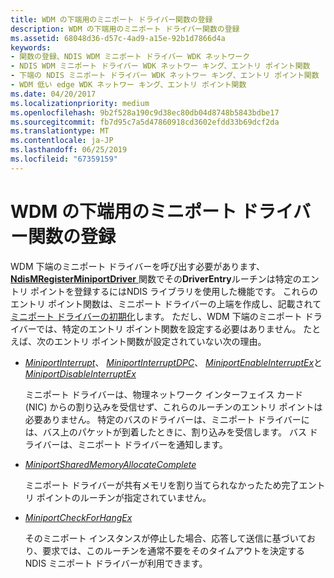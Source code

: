 ```yaml
---
title: WDM の下端用のミニポート ドライバー関数の登録
description: WDM の下端用のミニポート ドライバー関数の登録
ms.assetid: 68048d36-d57c-4ad9-a15e-92b1d7866d4a
keywords:
- 関数の登録、NDIS WDM ミニポート ドライバー WDK ネットワーク
- NDIS WDM ミニポート ドライバー WDK ネットワー キング、エントリ ポイント関数
- 下端の NDIS ミニポート ドライバー WDK ネットワー キング、エントリ ポイント関数
- WDM 低い edge WDK ネットワー キング、エントリ ポイント関数
ms.date: 04/20/2017
ms.localizationpriority: medium
ms.openlocfilehash: 9b2f528a190c9d38ec80db04d8748b5843bdbe17
ms.sourcegitcommit: fb7d95c7a5d47860918cd3602efdd33b69dcf2da
ms.translationtype: MT
ms.contentlocale: ja-JP
ms.lasthandoff: 06/25/2019
ms.locfileid: "67359159"
---
```

# <a name="registering-miniport-driver-functions-for-wdm-lower-edge"></a>WDM の下端用のミニポート ドライバー関数の登録





WDM 下端のミニポート ドライバーを呼び出す必要があります、 [ **NdisMRegisterMiniportDriver** ](https://docs.microsoft.com/windows-hardware/drivers/ddi/content/ndis/nf-ndis-ndismregisterminiportdriver)関数でその**DriverEntry**ルーチンは特定のエントリ ポイントを登録するにはNDIS ライブラリを使用した機能です。 これらのエントリ ポイント関数は、ミニポート ドライバーの上端を作成し、記載されて[ミニポート ドライバーの初期化](initializing-a-miniport-driver.md)します。 ただし、WDM 下端のミニポート ドライバーでは、特定のエントリ ポイント関数を設定する必要はありません。 たとえば、次のエントリ ポイント関数が設定されていない次の理由。

-   [*MiniportInterrupt*](https://docs.microsoft.com/windows-hardware/drivers/ddi/content/ndis/nc-ndis-miniport_isr)、 [ *MiniportInterruptDPC*](https://docs.microsoft.com/windows-hardware/drivers/ddi/content/ndis/nc-ndis-miniport_interrupt_dpc)、 [ *MiniportEnableInterruptEx*](https://docs.microsoft.com/windows-hardware/drivers/ddi/content/ndis/nc-ndis-miniport_enable_interrupt)と[ *MiniportDisableInterruptEx*](https://docs.microsoft.com/windows-hardware/drivers/ddi/content/ndis/nc-ndis-miniport_disable_interrupt)

    ミニポート ドライバーは、物理ネットワーク インターフェイス カード (NIC) からの割り込みを受信せず、これらのルーチンのエントリ ポイントは必要ありません。 特定のバスのドライバーは、ミニポート ドライバーには、バス上のパケットが到着したときに、割り込みを受信します。 バス ドライバーは、ミニポート ドライバーを通知します。

-   [*MiniportSharedMemoryAllocateComplete*](https://docs.microsoft.com/windows-hardware/drivers/ddi/content/ndis/nc-ndis-miniport_allocate_shared_mem_complete)

    ミニポート ドライバーが共有メモリを割り当てられなかったため完了エントリ ポイントのルーチンが指定されていません。

-   [*MiniportCheckForHangEx*](https://docs.microsoft.com/windows-hardware/drivers/ddi/content/ndis/nc-ndis-miniport_check_for_hang)

    そのミニポート インスタンスが停止した場合、応答して送信に基づいており、要求では、このルーチンを通常不要をそのタイムアウトを決定する NDIS ミニポート ドライバーが利用できます。

 

 





